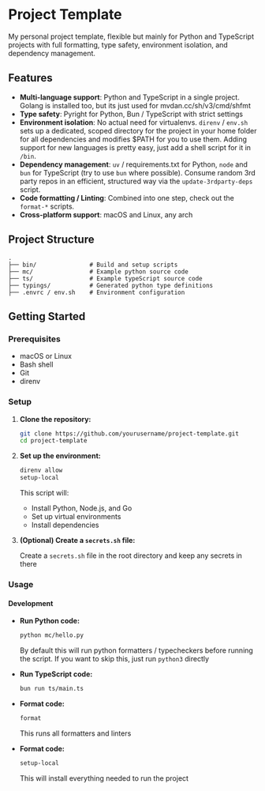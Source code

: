 # Project Template

My personal project template, flexible but mainly for Python and TypeScript projects with full formatting, type safety, environment isolation, and dependency management.

## Features

- **Multi-language support**: Python and TypeScript in a single project. Golang is installed too, but its just used for mvdan.cc/sh/v3/cmd/shfmt
- **Type safety**: Pyright for Python, Bun / TypeScript with strict settings
- **Environment isolation**: No actual need for virtualenvs. `direnv` / `env.sh` sets up a dedicated, scoped directory for the project in your home folder for all dependencies and modifies $PATH for you to use them. Adding support for new languages is pretty easy, just add a shell script for it in `/bin`.
- **Dependency management**: `uv` / requirements.txt for Python, `node` and `bun` for TypeScript (try to use `bun` where possible). Consume random 3rd party repos in an efficient, structured way via the `update-3rdparty-deps` script.
- **Code formatting / Linting**: Combined into one step, check out the `format-*` scripts.
- **Cross-platform support**: macOS and Linux, any arch

## Project Structure

```
.
├── bin/               # Build and setup scripts
├── mc/                # Example python source code
├── ts/                # Example typeScript source code
├── typings/           # Generated python type definitions
├── .envrc / env.sh    # Environment configuration
```

## Getting Started

### Prerequisites

- macOS or Linux
- Bash shell
- Git
- direnv

### Setup

1. **Clone the repository:**

   ```bash
   git clone https://github.com/yourusername/project-template.git
   cd project-template
   ```

2. **Set up the environment:**

   ```bash
   direnv allow
   setup-local
   ```

   This script will:
   - Install Python, Node.js, and Go
   - Set up virtual environments
   - Install dependencies

3. **(Optional) Create a `secrets.sh` file:**

   Create a `secrets.sh` file in the root directory and keep any secrets in there

### Usage

#### Development

- **Run Python code:**

  ```bash
  python mc/hello.py
  ```

  By default this will run python formatters / typecheckers before running the script. If you want to skip this, just run `python3` directly

- **Run TypeScript code:**

  ```bash
  bun run ts/main.ts
  ```

- **Format code:**

  ```bash
  format
  ```

  This runs all formatters and linters

- **Format code:**

  ```bash
  setup-local
  ```

  This will install everything needed to run the project
  
